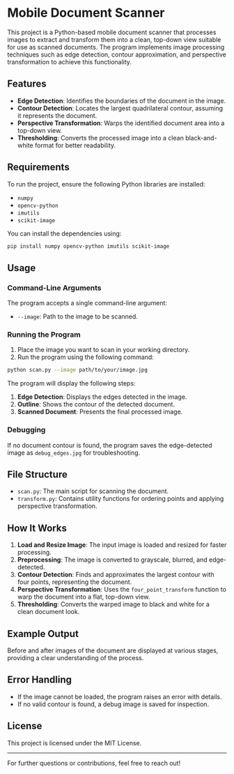 # Mobile Document Scanner

This project is a Python-based mobile document scanner that processes images to extract and transform them into a clean, top-down view suitable for use as scanned documents. The program implements image processing techniques such as edge detection, contour approximation, and perspective transformation to achieve this functionality.

## Features

- **Edge Detection**: Identifies the boundaries of the document in the image.
- **Contour Detection**: Locates the largest quadrilateral contour, assuming it represents the document.
- **Perspective Transformation**: Warps the identified document area into a top-down view.
- **Thresholding**: Converts the processed image into a clean black-and-white format for better readability.

## Requirements

To run the project, ensure the following Python libraries are installed:

- `numpy`
- `opencv-python`
- `imutils`
- `scikit-image`

You can install the dependencies using:

```bash
pip install numpy opencv-python imutils scikit-image
```

## Usage

### Command-Line Arguments
The program accepts a single command-line argument:

- `--image`: Path to the image to be scanned.

### Running the Program

1. Place the image you want to scan in your working directory.
2. Run the program using the following command:

```bash
python scan.py --image path/to/your/image.jpg
```

The program will display the following steps:

1. **Edge Detection**: Displays the edges detected in the image.
2. **Outline**: Shows the contour of the detected document.
3. **Scanned Document**: Presents the final processed image.

### Debugging
If no document contour is found, the program saves the edge-detected image as `debug_edges.jpg` for troubleshooting.

## File Structure

- `scan.py`: The main script for scanning the document.
- `transform.py`: Contains utility functions for ordering points and applying perspective transformation.

## How It Works

1. **Load and Resize Image**: The input image is loaded and resized for faster processing.
2. **Preprocessing**: The image is converted to grayscale, blurred, and edge-detected.
3. **Contour Detection**: Finds and approximates the largest contour with four points, representing the document.
4. **Perspective Transformation**: Uses the `four_point_transform` function to warp the document into a flat, top-down view.
5. **Thresholding**: Converts the warped image to black and white for a clean document look.

## Example Output

Before and after images of the document are displayed at various stages, providing a clear understanding of the process.

## Error Handling
- If the image cannot be loaded, the program raises an error with details.
- If no valid contour is found, a debug image is saved for inspection.

## License

This project is licensed under the MIT License.

---

For further questions or contributions, feel free to reach out!